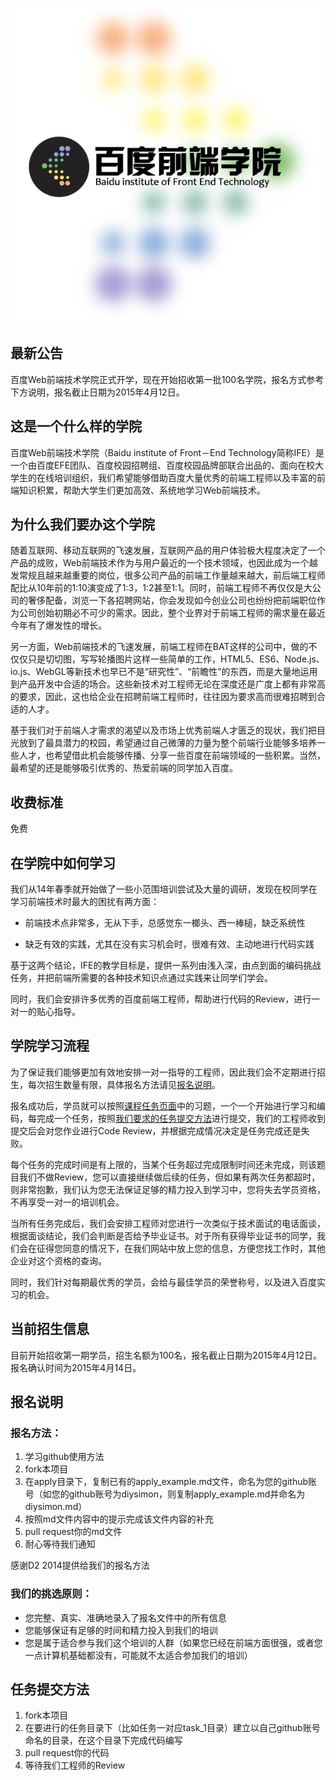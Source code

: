 ![百度Web前端技术学院](asset/github.jpg)

## 最新公告

百度Web前端技术学院正式开学，现在开始招收第一批100名学院，报名方式参考下方说明，报名截止日期为2015年4月12日。

## 这是一个什么样的学院

百度Web前端技术学院（Baidu institute of Front－End Technology简称IFE）是一个由百度EFE团队、百度校园招聘组、百度校园品牌部联合出品的、面向在校大学生的在线培训组织，我们希望能够借助百度大量优秀的前端工程师以及丰富的前端知识积累，帮助大学生们更加高效、系统地学习Web前端技术。

## 为什么我们要办这个学院

随着互联网、移动互联网的飞速发展，互联网产品的用户体验极大程度决定了一个产品的成败，Web前端技术作为与用户最近的一个技术领域，也因此成为一个越发常规且越来越重要的岗位，很多公司产品的前端工作量越来越大，前后端工程师配比从10年前的1:10演变成了1:3，1:2甚至1:1。同时，前端工程师不再仅仅是大公司的奢侈配备，浏览一下各招聘网站，你会发现如今创业公司也纷纷把前端职位作为公司创始初期必不可少的需求。因此，整个业界对于前端工程师的需求量在最近今年有了爆发性的增长。

另一方面，Web前端技术的飞速发展，前端工程师在BAT这样的公司中，做的不仅仅只是切切图，写写轮播图片这样一些简单的工作，HTML5、ES6、Node.js、io.js、WebGL等新技术也早已不是“研究性”、“前瞻性”的东西，而是大量地运用到产品开发中合适的场合。这些新技术对工程师无论在深度还是广度上都有非常高的要求，因此，这也给企业在招聘前端工程师时，往往因为要求高而很难招聘到合适的人才。

基于我们对于前端人才需求的渴望以及市场上优秀前端人才匮乏的现状，我们把目光放到了最具潜力的校园，希望通过自己微薄的力量为整个前端行业能够多培养一些人才，也希望借此机会能够传播、分享一些百度在前端领域的一些积累。当然，最希望的还是能够吸引优秀的、热爱前端的同学加入百度。

## 收费标准

免费

## 在学院中如何学习

我们从14年春季就开始做了一些小范围培训尝试及大量的调研，发现在校同学在学习前端技术时最大的困扰有两方面：

* 前端技术点非常多，无从下手，总感觉东一榔头、西一棒槌，缺乏系统性

* 缺乏有效的实践，尤其在没有实习机会时，很难有效、主动地进行代码实践

基于这两个结论，IFE的教学目标是，提供一系列由浅入深，由点到面的编码挑战任务，并把前端所需要的各种技术知识点通过实践来让同学们学会。

同时，我们会安排许多优秀的百度前端工程师，帮助进行代码的Review，进行一对一的贴心指导。

## 学院学习流程

为了保证我们能够更加有效地安排一对一指导的工程师，因此我们会不定期进行招生，每次招生数量有限，具体报名方法请见[报名说明](http://)。

报名成功后，学员就可以按照[课程任务页面](http://)中的习题，一个一个开始进行学习和编码，每完成一个任务，按照[我们要求的任务提交方法](http://)进行提交，我们的工程师收到提交后会对您作业进行Code Review，并根据完成情况决定是任务完成还是失败。

每个任务的完成时间是有上限的，当某个任务超过完成限制时间还未完成，则该题目我们不做Review，您可以直接继续做后续的任务，但如果有两次任务都超时，则非常抱歉，我们认为您无法保证足够的精力投入到学习中，您将失去学员资格，不再享受一对一的培训机会。

当所有任务完成后，我们会安排工程师对您进行一次类似于技术面试的电话面谈，根据面谈结论，我们会判断是否给予毕业证书。对于所有获得毕业证书的同学，我们会在征得您同意的情况下，在我们网站中放上您的信息，方便您找工作时，其他企业对这个资格的查询。

同时，我们针对每期最优秀的学员，会给与最佳学员的荣誉称号，以及进入百度实习的机会。

## 当前招生信息

目前开始招收第一期学员，招生名额为100名，报名截止日期为2015年4月12日。报名确认时间为2015年4月14日。

## 报名说明

### 报名方法：

1. 学习github使用方法
2. fork本项目
3. 在apply目录下，复制已有的apply_example.md文件，命名为您的github账号（如您的github账号为diysimon，则复制apply_example.md并命名为diysimon.md）
4. 按照md文件内容中的提示完成该文件内容的补充
5. pull request你的md文件
6. 耐心等待我们通知

感谢D2 2014提供给我们的报名方法

### 我们的挑选原则：

* 您完整、真实、准确地录入了报名文件中的所有信息
* 您能够保证有足够的时间和精力投入到我们的培训
* 您是属于适合参与我们这个培训的人群（如果您已经在前端方面很强，或者您一点计算机基础都没有，可能就不太适合参加我们的培训）

## 任务提交方法

1. fork本项目
2. 在要进行的任务目录下（比如任务一对应task_1目录）建立以自己github账号命名的目录，在这个目录下完成代码编写
3. pull request你的代码
4. 等待我们工程师的Review